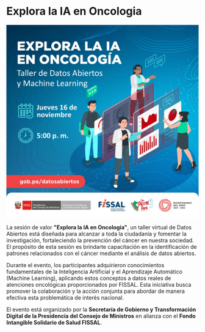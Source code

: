 # Explora la IA en Oncologia

![Logo](./src/logo.jpg)

La sesión de valor **"Explora la IA en Oncología"**, un taller virtual de Datos Abiertos está diseñada para alcanzar a toda la ciudadanía y fomentar la investigación, fortaleciendo la prevención del cáncer en nuestra sociedad. El propósito de esta sesión es brindarte capacitación en la identificación de patrones relacionados con el cáncer mediante el análisis de datos abiertos.

Durante el evento, los participantes adquirieron conocimientos fundamentales de la Inteligencia Artificial y el Aprendizaje Automático (Machine Learning), aplicando estos conceptos a datos reales de atenciones oncológicas proporcionados por FISSAL. Esta iniciativa busca promover la colaboración y la acción conjunta para abordar de manera efectiva esta problemática de interés nacional.

El evento está organizado por la **Secretaría de Gobierno y Transformación Digital de la Presidencia del Consejo de Ministros** en alianza con el **Fondo Intangible Solidario de Salud FISSAL**.
